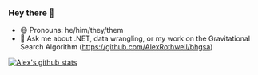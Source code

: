 ### Hey there 👋

- 😄 Pronouns: he/him/they/them
- 💬 Ask me about .NET, data wrangling, or my work on the Gravitational Search Algorithm (https://github.com/AlexRothwell/bhgsa)

[![Alex's github stats](https://github-readme-stats.vercel.app/api?username=alexrothwell&theme=dark)](https://github.com/alexrothwell/github-readme-stats)
